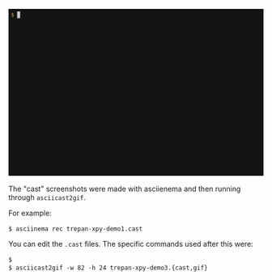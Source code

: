 ![demo](trepan-xpy-demo1.gif)

The "cast" screenshots were made with asciienema and then running through `asciicast2gif`.

For example:

```
$ asciinema rec trepan-xpy-demo1.cast
```

You can edit the `.cast` files. The specific commands used after this were:

```console
$
$ asciicast2gif -w 82 -h 24 trepan-xpy-demo3.{cast,gif}

```
